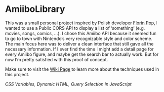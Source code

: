 # AmiiboLibrary

This was a small personal project inspired by Polish developer [Florin Pop](https://github.com/florinpop17), I wanted to use a Public CORS API to display a list of ‘something’ (e.g. movies, songs, comics, …). I chose this Amiibo API because it seemed fun to go to town with Nintendo’s very recognizable style and color scheme. The main focus here was to deliver a clean interface that still gave all the necessary information.
If I ever find the time I might add a detail page for every Amiibo figure, and maybe get the search bar to actually work. But for now I’m pretty satisfied with this proof of concept.

Make sure to visit the [Wiki Page](https://github.com/VerbekeIbe/AmiiboLibrary/wiki) to learn more about the techniques used in this project.

*CSS Variables, Dynamic HTML, Query Selection in JavaScript*

